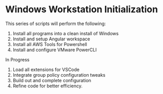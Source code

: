 # Windows Workstation Initialization

This series of scripts will perform the following:

1. Install all programs into a clean install of Windows
2. Install and setup Angular workspace
3. Install all AWS Tools for Powershell
4. Install and configure VMware PowerCLI

In Progress

1. Load all extensions for VSCode
2. Integrate group policy configuration tweaks
3. Build out and complete configuration
4. Refine code for better efficiency.

